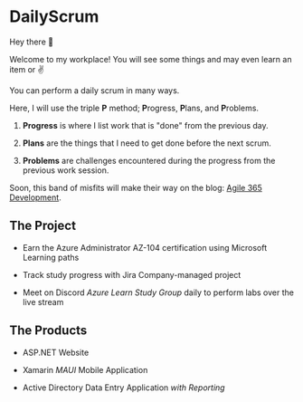 # DailyScrum

Hey there :wave:

Welcome to my workplace! You will see some things and may even learn an item or :v:

You can perform a daily scrum in many ways.

Here, I will use the triple **P** method; **P**rogress, **P**lans, and **P**roblems. 

1. **Progress** is where I list work that is "done" from the previous day.

2. **Plans** are the things that I need to get done before the next scrum.

3. **Problems** are challenges encountered during the progress from the previous work session.

Soon, this band of misfits will make their way on the blog: [Agile 365 Development](https://www.arkuscloud.io).

## The Project

* Earn the Azure Administrator AZ-104 certification using Microsoft Learning paths

* Track study progress with Jira Company-managed project

* Meet on Discord *Azure Learn Study Group* daily to perform labs over the live stream

## The Products

* ASP.NET Website

* Xamarin *MAUI* Mobile Application

* Active Directory Data Entry Application *with Reporting*